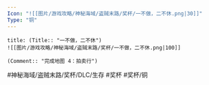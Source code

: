 ```yaml
---
Icon: "![[图片/游戏攻略/神秘海域/盗贼末路/奖杯/一不做，二不休.png|30]]"
Type: "铜"
---
```

```ad-common-bronze-trophy
title: (Title:: "一不做，二不休")
![[图片/游戏攻略/神秘海域/盗贼末路/奖杯/一不做，二不休.png|100]]

(Comment:: "完成地图 4：拍卖行")
```

#神秘海域/盗贼末路/奖杯/DLC/生存 #奖杯 #奖杯/铜
